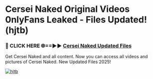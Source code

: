 # Cersei Naked Original Videos 0nlyFans Leaked - Files Updated! (hjtb)

<h3>🔴 CLICK HERE 🌐==►► <a href="https://tinyurl.com/yckcrads" rel="nofollow">Cersei Naked Updated Files</a></h3>

Get Cersei Naked and all content. Now you can access all videos and pictures of Cersei Naked. New Updated Files 2025!

[![hjtb](https://i.imgur.com/hpKpOFt.gif)](https://tinyurl.com/yckcrads)
